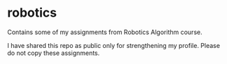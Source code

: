 # robotics

Contains some of my assignments from Robotics Algorithm course. 

I have shared this repo as public only for strengthening my profile. Please do not copy these assignments. 
